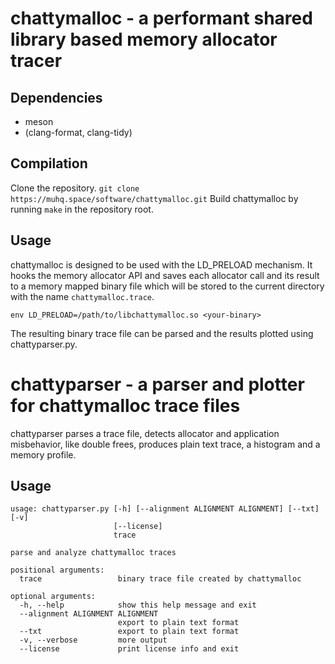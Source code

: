 # chattymalloc - a performant shared library based memory allocator tracer

## Dependencies

* meson
* (clang-format, clang-tidy)

## Compilation

Clone the repository.
`git clone https://muhq.space/software/chattymalloc.git`
Build chattymalloc by running  `make` in the repository root.

## Usage

chattymalloc is designed to be used with the LD_PRELOAD mechanism.
It hooks the memory allocator API and saves each allocator call and its result
to a memory mapped binary file which will be stored to the current directory
with the name `chattymalloc.trace`.

`env LD_PRELOAD=/path/to/libchattymalloc.so <your-binary>`

The resulting binary trace file can be parsed and the results plotted using
chattyparser.py.

# chattyparser - a parser and plotter for chattymalloc trace files

chattyparser parses a trace file, detects allocator and application misbehavior,
like double frees, produces plain text trace, a histogram and a memory profile.

## Usage
	usage: chattyparser.py [-h] [--alignment ALIGNMENT ALIGNMENT] [--txt] [-v]
	                       [--license]
	                       trace

	parse and analyze chattymalloc traces

	positional arguments:
	  trace                 binary trace file created by chattymalloc

	optional arguments:
	  -h, --help            show this help message and exit
	  --alignment ALIGNMENT ALIGNMENT
	                        export to plain text format
	  --txt                 export to plain text format
	  -v, --verbose         more output
	  --license             print license info and exit
